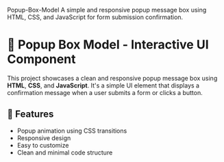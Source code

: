 Popup-Box-Model
A simple and responsive popup message box using HTML, CSS, and JavaScript for form submission confirmation.



# 🔔 Popup Box Model - Interactive UI Component

This project showcases a clean and responsive popup message box using **HTML**, **CSS**, and **JavaScript**. It's a simple UI element that displays a confirmation message when a user submits a form or clicks a button.

## 🚀 Features

- Popup animation using CSS transitions
- Responsive design
- Easy to customize
- Clean and minimal code structure




